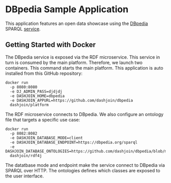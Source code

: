 # DBpedia Sample Application

This application features an open data showcase using the [DBpedia](https://www.dbpedia.org/) SPARQL [service](https://dbpedia.org/sparql).

## Getting Started with Docker

The DBpedia service is exposed via the RDF microservice. This service in turn is consumed by the main platform. Therefore, we launch two containers.
This command starts the main platform. This application is auto installed from this GitHub repository:

```
docker run 
  -p 8080:8080 
  -e DJ_ADMIN_PASS=djdjdj 
  -e DASHJOIN_HOME=dbpedia 
  -e DASHJOIN_APPURL=https://github.com/dashjoin/dbpedia 
  dashjoin/platform
```

The RDF microservice connects to DBpedia. We also configure an ontology file that targets a specific use case:

```
docker run 
  -p 8082:8082 
  -e DASHJOIN_DATABASE_MODE=client 
  -e DASHJOIN_DATABASE_ENDPOINT=https://dbpedia.org/sparql 
  -e DASHJOIN_DATABASE_ONTOLOGIES=https://github.com/dashjoin/dbpedia/blob/main/dbpedia.n3
  dashjoin/rdf4j
```

The datatbase mode and endpoint make the service connect to DBpedia via SPARQL over HTTP.
The ontologies defines which classes are exposed to the user interface.
